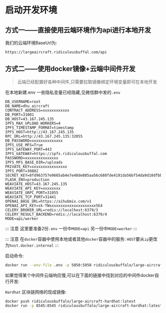 
# 启动开发环境

## 方式一——直接使用云端环境作为api进行本地开发

我们的云端环境BaseUrl为:

```bash
https://largeaircraft.ridiculousbuffal.com/api
```

## 方式二——使用docker镜像+云端中间件开发

> 云端已经配置好各种中间件,只需要拉取镜像绑定环境变量即可在本地开发

在本地新建.env 一些隐私变量已经隐藏,见微信群中发的`.env`

```env
DB_USERNAME=root
DB_NAME=dhu_aircraft
CONTRACT_ADDRESS=xxxxxxxxxxxx
DB_PORT=31001
DB_HOST=43.167.245.135
IPFS_MAX_UPLOAD_WORKERS=4
IPFS_TIMESTAMP_FORMAT=timestamp
IPFS_HOST=http://43.167.245.135
RPC_URL=http://43.167.245.135:32055
DB_PASSWORD=xxxxxxxxxxxxxx
IPFS_USE_MFS=True
IPFS_GATEWAY_PORT=443
IPFS_GATEWAY=https://ipfs.ridiculousbuffal.com
PASSWORD=xxxxxxxxxxxxxxx
IPFS_MFS_BASE_DIR=/uploads
PRIVATE_KEY=xxxxxxxxxxxxxxxx
IPFS_PORT=30882
SECRET_KEY=8fd963757e9665ab4e7e48de885aa56c688fde4191da56bf54da9d10dfbb4b72
FLASK_ENV=production
WEAVIATE_HOST=43.167.245.135
WEAVIATE_API_KEY=xxxxxxxx
WEAVIATE_GRPC_PORT=31055
WEAVIATE_TCP_PORT=31441
OPENAI_BASE_URL=https://aihubmix.com/v1
OPENAI_API_KEY=sk-TWxxxxxxxxxxxxxxxxxxxxx5E4
CELERY_BROKER_URL=redis://localhost:6379/3
CELERY_RESULT_BACKEND=redis://localhost:6379/4
MODE=api/worker 
```

::: 注意
这里要准备2份`.env` 一份中`MODE=api` 另一份中`MODE=worker`
:::

::: 注意
在`docker`容器中使用本地或者其他`docker`容器中的服务: `HOST`要从`ip`更改为`host.docker.internal`
:::

启动命令:

```bash
docker run --env-file .env -p 5050:5050 ridiculousbuffalo/large-aircraft-backend:latest
```

如果觉得某个中间件云端响应慢,可以在下面的链接中找到对应的中间件docker自行开发:
<GitCard
title="Docker 中间件"
description="Docker 中间件"
link="https://github.com/RidiculousBuffal/Graduation-project/tree/dev_backend/docker/middleware"
darkSrc="/github-mark-white.svg"
lightSrc="/github-mark.svg"
/>

`Hardhat` 区块链网络的现成镜像:
```bash
docker push ridiculousbuffalo/large-aircraft-hardhat:latest 
docker run -p 8545:8545 ridiculousbuffalo/large-aircraft-hardhat:latest 
```